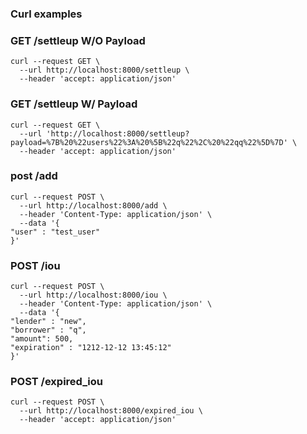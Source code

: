 ### Curl examples 

### GET /settleup W/O Payload
```
curl --request GET \
  --url http://localhost:8000/settleup \
  --header 'accept: application/json'
```
### GET /settleup W/ Payload
```
curl --request GET \
  --url 'http://localhost:8000/settleup?payload=%7B%20%22users%22%3A%20%5B%22q%22%2C%20%22qq%22%5D%7D' \
  --header 'accept: application/json'
  ```

### post /add

```
curl --request POST \
  --url http://localhost:8000/add \
  --header 'Content-Type: application/json' \
  --data '{
"user" : "test_user"
}'
```


### POST /iou
```
curl --request POST \
  --url http://localhost:8000/iou \
  --header 'Content-Type: application/json' \
  --data '{
"lender" : "new",
"borrower" : "q",
"amount": 500,
"expiration" : "1212-12-12 13:45:12"
}'
```


### POST /expired_iou

```
curl --request POST \
  --url http://localhost:8000/expired_iou \
  --header 'accept: application/json'
```